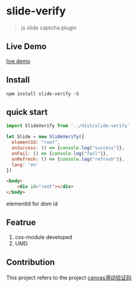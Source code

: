 # slide-verify

> js slide captcha plugin

## Live Demo

[live demo](https://blog.duandiwang.com/slide-verify/)

## Install
```shell
npm install slide-verify -S
```

## quick start
```js
import SlideVerify from '../dist/slide-verify'

let Slide = new SlideVerify({
  elementId: "root",
  onSuccess: () => {console.log("success")},
  onFail: () => {console.log("fail")},
  onRefresh: () => {console.log("refresh")},
  lang: 'en'
})
```
```html
<body>
    <div id="root"></div>
</body>
```
elementId for dom id

## Featrue

1. css-module developed
2. UMD

## Contribution

This project refers to the project [canvas滑动验证码](https://github.com/yeild/jigsaw)



